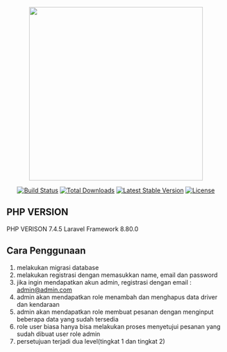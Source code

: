 <p align="center"><a href="https://laravel.com" target="_blank"><img src="https://raw.githubusercontent.com/laravel/art/master/logo-lockup/5%20SVG/2%20CMYK/1%20Full%20Color/laravel-logolockup-cmyk-red.svg" width="400"></a></p>

<p align="center">
<a href="https://travis-ci.org/laravel/framework"><img src="https://travis-ci.org/laravel/framework.svg" alt="Build Status"></a>
<a href="https://packagist.org/packages/laravel/framework"><img src="https://img.shields.io/packagist/dt/laravel/framework" alt="Total Downloads"></a>
<a href="https://packagist.org/packages/laravel/framework"><img src="https://img.shields.io/packagist/v/laravel/framework" alt="Latest Stable Version"></a>
<a href="https://packagist.org/packages/laravel/framework"><img src="https://img.shields.io/packagist/l/laravel/framework" alt="License"></a>
</p>

## PHP VERSION

PHP VERISON 7.4.5
Laravel Framework 8.80.0

## Cara Penggunaan

1. melakukan migrasi database
2. melakukan registrasi dengan memasukkan name, email dan password
3. jika ingin mendapatkan akun admin, registrasi dengan email : admin@admin.com
4. admin akan mendapatkan role menambah dan menghapus data driver dan kendaraan
5. admin akan mendapatkan role membuat pesanan dengan menginput beberapa data yang sudah tersedia
6. role user biasa hanya bisa melakukan proses menyetujui pesanan yang sudah dibuat user role admin
7. persetujuan terjadi dua level(tingkat 1 dan tingkat 2)


